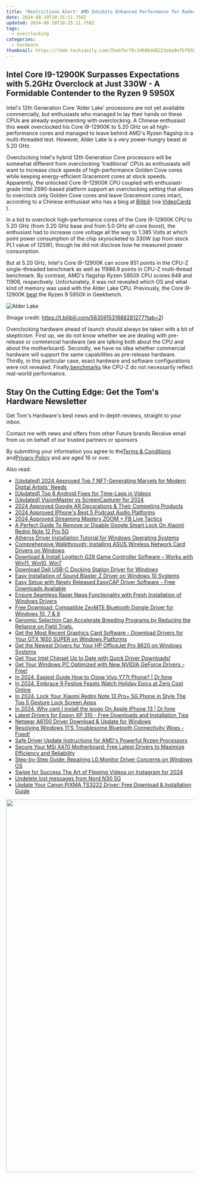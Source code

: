 ```yaml
---
title: "Restrictions Alert: AMD Inhibits Enhanced Performance for Radeon RX ˈ6400"
date: 2024-08-19T10:25:11.758Z
updated: 2024-08-20T10:25:11.758Z
tags:
  - overclocking
categories:
  - hardware
thumbnail: https://thmb.techidaily.com/35eb7ec70c3d68bdd6223aba9efbf03bc030e84e65b3cf939f3e4c2fcf3f5d40.jpg
---
```


## Intel Core I9-12900K Surpasses Expectations with 5.2GHz Overclock at Just 330W - A Formidable Contender to the Ryzen 9 5950X

Intel's 12th Generation Core 'Alder Lake' processors are not yet available commercially, but enthusiasts who managed to lay their hands on these CPUs are already experimenting with overclocking. A Chinese enthusiast this week overclocked his Core i9-12900K to 5.20 GHz on all high-performance cores and managed to leave behind AMD's Ryzen flagship in a multi-threaded test. However, Alder Lake is a very power-hungry beast at 5.20 GHz.

 Overclocking Intel's hybrid 12th Generation Core processors will be somewhat different from overclocking 'traditional' CPUs as enthusiasts will want to increase clock speeds of high-performance Golden Cove cores while keeping energy-efficient Gracemont cores at stock speeds. Apparently, the unlocked Core i9-12900K CPU coupled with enthusiast-grade Intel Z690-based platform support an overclocking setting that allows to overclock only Golden Cove cores and leave Gracemont cores intact, according to a Chinese enthusiast who has a blog at [Bilibili](https://t.bilibili.com/583591531888281277?tab=2) (via [VideoCardz](https://videocardz.com/newz/intel-core-i9-12900k-overclocked-to-5-2-ghz-on-all-performance-cores-reportedly-consumes-330w-of-power) ).

 In a bid to overclock high-performance cores of the Core i9-12900K CPU to 5.20 GHz (from 3.20 GHz base and from 5.0 GHz all-core boost), the enthusiast had to increase core voltage all the way to 1.385 Volts at which point power consumption of the chip skyrocketed to 330W (up from stock PL1 value of 125W), though he did not disclose how he measured power consumption.

 But at 5.20 GHz, Intel's Core i9-12900K can score 851 points in the CPU-Z single-threaded benchmark as well as 11986.9 points in CPU-Z multi-thread benchmark. By contrast, AMD's flagship Ryzen 5950X CPU scores 648 and 11906, respectively. Unfortunately, it was not revealed which OS and what kind of memory was used with the Alder Lake CPU. Previously, the Core i9-12900K [beat](https://tools.techidaily.com) the Ryzen 9 5950X in Geekbench.

![Alder Lake](https://cdn.mos.cms.futurecdn.net/fbnDrnv2dxSmHDhFfeK2A5-320-80.png)

 (Image credit: <https://t.bilibili.com/583591531888281277?tab=2>)

 Overclocking hardware ahead of launch should always be taken with a bit of skepticism. First up, we do not know whether we are dealing with pre-release or commercial hardware (we are talking both about the CPU and about the motherboard). Secondly, we have no idea whether commercial hardware will support the same capabilities as pre-release hardware. Thirdly, in this particular case, exact hardware and software configurations were not revealed. Finally,[benchmarks](https://tools.techidaily.com) like CPU-Z do not necessarily reflect real-world performance.

## Stay On the Cutting Edge: Get the Tom's Hardware Newsletter

 Get Tom's Hardware's best news and in-depth reviews, straight to your inbox.

 Contact me with news and offers from other Future brands  Receive email from us on behalf of our trusted partners or sponsors

 By submitting your information you agree to the[Terms & Conditions](https://futureplc.com/terms-conditions/) and[Privacy Policy](https://futureplc.com/privacy-policy/) and are aged 16 or over.

<ins class="adsbygoogle"
     style="display:block"
     data-ad-format="autorelaxed"
     data-ad-client="ca-pub-7571918770474297"
     data-ad-slot="1223367746"></ins>



<ins class="adsbygoogle"
     style="display:block"
     data-ad-client="ca-pub-7571918770474297"
     data-ad-slot="8358498916"
     data-ad-format="auto"
     data-full-width-responsive="true"></ins>

<span class="atpl-alsoreadstyle">Also read:</span>
<div><ul>
<li><a href="https://fox-info.techidaily.com/updated-2024-approved-top-7-nft-generating-marvels-for-modern-digital-artists-needs/"><u>[Updated] 2024 Approved  Top 7 NFT-Generating Marvels for Modern Digital Artists' Needs</u></a></li>
<li><a href="https://some-skills.techidaily.com/updated-top-8-android-fixes-for-time-lags-in-videos/"><u>[Updated] Top 8 Android Fixes for Time-Lags in Videos</u></a></li>
<li><a href="https://screen-mirroring-recording.techidaily.com/updated-visionmaster-vs-screencapturer-for-2024/"><u>[Updated] VisionMaster vs ScreenCapturer for 2024</u></a></li>
<li><a href="https://some-techniques.techidaily.com/2024-approved-google-ar-decorations-and-their-competing-products/"><u>2024 Approved  Google AR Decorations & Their Competing Products</u></a></li>
<li><a href="https://fox-direct.techidaily.com/2024-approved-iphones-best-5-podcast-audio-platforms/"><u>2024 Approved  IPhone's Best 5 Podcast Audio Platforms</u></a></li>
<li><a href="https://article-posts.techidaily.com/2024-approved-streaming-mastery-zoom-plus-fb-live-tactics/"><u>2024 Approved  Streaming Mastery  ZOOM + FB Live Tactics</u></a></li>
<li><a href="https://unlock-android.techidaily.com/a-perfect-guide-to-remove-or-disable-google-smart-lock-on-xiaomi-redmi-note-12-pro-5g-by-drfone-android/"><u>A Perfect Guide To Remove or Disable Google Smart Lock On Xiaomi Redmi Note 12 Pro 5G</u></a></li>
<li><a href="https://hardware-help.techidaily.com/atheros-driver-installation-tutorial-for-windows-operating-systems/"><u>Atheros Driver Installation Tutorial for Windows Operating Systems</u></a></li>
<li><a href="https://hardware-help.techidaily.com/comprehensive-walkthrough-installing-asus-wireless-network-card-drivers-on-windows/"><u>Comprehensive Walkthrough: Installing ASUS Wireless Network Card Drivers on Windows</u></a></li>
<li><a href="https://hardware-help.techidaily.com/download-and-install-logitech-g29-game-controller-software-works-with-win11-win10-win7/"><u>Download & Install Logitech G29 Game Controller Software – Works with Win11, Win10, Win7</u></a></li>
<li><a href="https://hardware-help.techidaily.com/download-dell-usb-c-docking-station-driver-for-windows/"><u>Download Dell USB-C Docking Station Driver for Windows</u></a></li>
<li><a href="https://hardware-help.techidaily.com/easy-installation-of-sound-blaster-z-driver-on-windows-10-systems/"><u>Easy Installation of Sound Blaster Z Driver on Windows 10 Systems</u></a></li>
<li><a href="https://hardware-help.techidaily.com/easy-setup-with-newly-released-easycap-driver-software-free-downloads-available/"><u>Easy Setup with Newly Released EasyCAP Driver Software - Free Downloads Available</u></a></li>
<li><a href="https://hardware-help.techidaily.com/ensure-seamless-razer-naga-functionality-with-fresh-installation-of-windows-drivers/"><u>Ensure Seamless Razer Naga Functionality with Fresh Installation of Windows Drivers</u></a></li>
<li><a href="https://hardware-help.techidaily.com/free-download-compatible-zexmte-bluetooth-dongle-driver-for-windows-10-7-and-8/"><u>Free Download: Compatible ZexMTE Bluetooth Dongle Driver for Windows 10, 7 & 8</u></a></li>
<li><a href="https://hardware-help.techidaily.com/genomic-selection-can-accelerate-breeding-programs-by-reducing-the-reliance-on-field-trials/"><u>Genomic Selection Can Accelerate Breeding Programs by Reducing the Reliance on Field Trials.</u></a></li>
<li><a href="https://hardware-help.techidaily.com/get-the-most-recent-graphics-card-software-download-drivers-for-your-gtx-1650-super-on-windows-platforms/"><u>Get the Most Recent Graphics Card Software - Download Drivers for Your GTX 1650 SUPER on Windows Platforms</u></a></li>
<li><a href="https://hardware-help.techidaily.com/get-the-newest-drivers-for-your-hp-officejet-pro-8620-on-windows-systems/"><u>Get the Newest Drivers for Your HP OfficeJet Pro 8620 on Windows Systems</u></a></li>
<li><a href="https://hardware-help.techidaily.com/get-your-intel-chipset-up-to-date-with-quick-driver-downloads/"><u>Get Your Intel Chipset Up to Date with Quick Driver Downloads!</u></a></li>
<li><a href="https://hardware-help.techidaily.com/get-your-windows-pc-optimized-with-new-nvidia-geforce-drivers-free/"><u>Get Your Windows PC Optimized with New NVIDIA GeForce Drivers - Free!</u></a></li>
<li><a href="https://android-transfer.techidaily.com/in-2024-easiest-guide-how-to-clone-vivo-y77t-phone-drfone-by-drfone-transfer-from-android-transfer-from-android/"><u>In 2024, Easiest Guide How to Clone Vivo Y77t Phone? | Dr.fone</u></a></li>
<li><a href="https://youtube-clips.techidaily.com/in-2024-embrace-9-festive-feasts-watch-holiday-epics-at-zero-cost-online/"><u>In 2024, Embrace 9 Festive Feasts  Watch Holiday Epics at Zero Cost Online</u></a></li>
<li><a href="https://unlock-android.techidaily.com/in-2024-lock-your-xiaomi-redmi-note-13-proplus-5g-phone-in-style-the-top-5-gesture-lock-screen-apps-by-drfone-android/"><u>In 2024, Lock Your Xiaomi Redmi Note 13 Pro+ 5G Phone in Style The Top 5 Gesture Lock Screen Apps</u></a></li>
<li><a href="https://ios-pokemon-go.techidaily.com/in-2024-why-cant-i-install-the-ipogo-on-apple-iphone-13-drfone-by-drfone-virtual-ios/"><u>In 2024, Why cant I install the ipogo On Apple iPhone 13 | Dr.fone</u></a></li>
<li><a href="https://hardware-help.techidaily.com/latest-drivers-for-epson-xp-310-free-downloads-and-installation-tips/"><u>Latest Drivers for Epson XP 310 - Free Downloads and Installation Tips</u></a></li>
<li><a href="https://hardware-help.techidaily.com/netgear-a6100-driver-download-and-update-for-windows/"><u>Netgear A6100 Driver Download & Update for Windows</u></a></li>
<li><a href="https://hardware-help.techidaily.com/resolving-windows-11s-troublesome-bluetooth-connectivity-woes-fixed/"><u>Resolving Windows 11'S Troublesome Bluetooth Connectivity Woes - Fixed!</u></a></li>
<li><a href="https://hardware-help.techidaily.com/safe-driver-update-instructions-for-amds-powerful-ryzen-processors/"><u>Safe Driver Update Instructions for AMD's Powerful Ryzen Processors</u></a></li>
<li><a href="https://hardware-help.techidaily.com/secure-your-msi-x470-motherboard-free-latest-drivers-to-maximize-efficiency-and-reliability/"><u>Secure Your MSi X470 Motherboard: Free Latest Drivers to Maximize Efficiency and Reliability</u></a></li>
<li><a href="https://hardware-help.techidaily.com/step-by-step-guide-repairing-lg-monitor-driver-concerns-on-windows-os/"><u>Step-by-Step Guide: Repairing LG Monitor Driver Concerns on Windows OS</u></a></li>
<li><a href="https://instagram-video-files.techidaily.com/swipe-for-success-the-art-of-flipping-videos-on-instagram-for-2024/"><u>Swipe for Success  The Art of Flipping Videos on Instagram for 2024</u></a></li>
<li><a href="https://techidaily.com/undelete-lost-messages-from-nord-n30-5g-by-fonelab-android-recover-messages/"><u>Undelete lost messages from Nord N30 5G</u></a></li>
<li><a href="https://hardware-help.techidaily.com/update-your-canon-pixma-ts3222-driver-free-download-and-installation-guide/"><u>Update Your Canon PIXMA TS3222 Driver: Free Download & Installation Guide</u></a></li>
</ul></div>

<!-- affiliate ads begin -->
<a href="https://funwhole.sjv.io/c/5597632/1702887/17189" target="_top" id="1702887"><img src="//a.impactradius-go.com/display-ad/17189-1702887" border="0" alt="" width="1000" height="1000"/></a><img height="0" width="0" src="https://imp.pxf.io/i/5597632/1702887/17189" style="position:absolute;visibility:hidden;" border="0" />
<!-- affiliate ads end -->